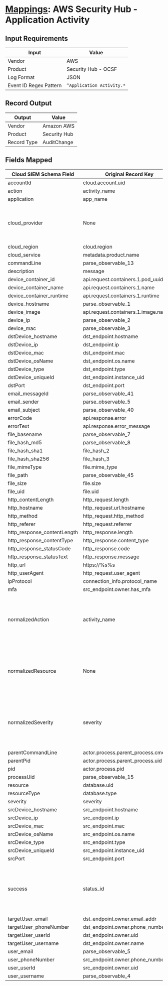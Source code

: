 # [Mappings](README.md): AWS Security Hub - Application Activity

## Input Requirements

|Input|Value|
|-----|-----|
|Vendor|AWS|
|Product|Security Hub - OCSF|
|Log Format|JSON|
|Event ID Regex Pattern|`^Application Activity.*`|

## Record Output

|Output|Value|
|------|-----|
|Vendor|Amazon AWS|
|Product|Security Hub|
|Record Type|AuditChange|

## Fields Mapped

|Cloud SIEM Schema Field|Original Record Key|Notes|
|-----------------------|-------------------|-----|
|accountId|cloud.account.uid||
|action|activity_name||
|application|app_name||
|cloud_provider|None|The static text `AWS` is populated in this schema field.|
|cloud_region|cloud.region||
|cloud_service|metadata.product.name||
|commandLine|parse_observable_13||
|description|message||
|device_container_id|api.request.containers.1.pod_uuid||
|device_container_name|api.request.containers.1.name||
|device_container_runtime|api.request.containers.1.runtime||
|device_hostname|parse_observable_1||
|device_image|api.request.containers.1.image.name||
|device_ip|parse_observable_2||
|device_mac|parse_observable_3||
|dstDevice_hostname|dst_endpoint.hostname||
|dstDevice_ip|dst_endpoint.ip||
|dstDevice_mac|dst_endpoint.mac||
|dstDevice_osName|dst_endpoint.os.name||
|dstDevice_type|dst_endpoint.type||
|dstDevice_uniqueId|dst_endpoint.instance_uid||
|dstPort|dst_endpoint.port||
|email_messageId|parse_observable_41||
|email_sender|parse_observable_5||
|email_subject|parse_observable_40||
|errorCode|api.response.error||
|errorText|api.response.error_message||
|file_basename|parse_observable_7||
|file_hash_md5|parse_observable_8||
|file_hash_sha1|file_hash_2||
|file_hash_sha256|file_hash_3||
|file_mimeType|file.mime_type||
|file_path|parse_observable_45||
|file_size|file.size||
|file_uid|file.uid||
|http_contentLength|http_request.length||
|http_hostname|http_request.url.hostname||
|http_method|http_request.http_method||
|http_referer|http_request.referrer||
|http_response_contentLength|http_response.length||
|http_response_contentType|http_response.content_type||
|http_response_statusCode|http_response.code||
|http_response_statusText|http_response.message||
|http_url|https://%s%s||
|http_userAgent|http_request.user_agent||
|ipProtocol|connection_info.protocol_name||
|mfa|src_endpoint.owner.has_mfa||
|normalizedAction|activity_name|This is a lookup field. More info to come in the catalog later...|
|normalizedResource|None|The static text `database` is populated in this schema field.|
|normalizedSeverity|severity|This is a lookup field. More info to come in the catalog later...|
|parentCommandLine|actor.process.parent_process.cmd_line||
|parentPid|actor.process.parent_process.uid||
|pid|actor.process.pid||
|processUid|parse_observable_15||
|resource|database.uid||
|resourceType|database.type||
|severity|severity||
|srcDevice_hostname|src_endpoint.hostname||
|srcDevice_ip|src_endpoint.ip||
|srcDevice_mac|src_endpoint.mac||
|srcDevice_osName|src_endpoint.os.name||
|srcDevice_type|src_endpoint.type||
|srcDevice_uniqueId|src_endpoint.instance_uid||
|srcPort|src_endpoint.port||
|success|status_id|This is a lookup field. More info to come in the catalog later...|
|targetUser_email|dst_endpoint.owner.email_addr||
|targetUser_phoneNumber|dst_endpoint.owner.phone_number||
|targetUser_userId|dst_endpoint.owner.uid||
|targetUser_username|dst_endpoint.owner.name||
|user_email|parse_observable_5||
|user_phoneNumber|src_endpoint.owner.phone_number||
|user_userId|src_endpoint.owner.uid||
|user_username|parse_observable_4||

